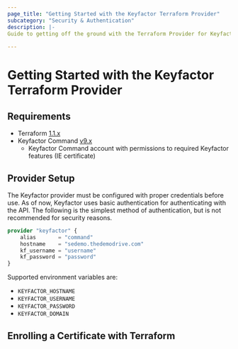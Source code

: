 ```yaml
---
page_title: "Getting Started with the Keyfactor Terraform Provider"
subcategory: "Security & Authentication"
description: |-
Guide to getting off the ground with the Terraform Provider for Keyfactor
  
---
```


# Getting Started with the Keyfactor Terraform Provider

## Requirements

* Terraform [1.1.x](https://www.terraform.io/downloads)
* Keyfactor Command [v9.x](https://www.keyfactor.com/)
  * Keyfactor Command account with permissions to required Keyfactor features (IE certificate)

## Provider Setup

The Keyfactor provider must be configured with proper credentials before use.
As of now, Keyfactor uses basic authentication for authenticating with the
API. The following is the simplest method of authentication, but is not
recommended for security reasons.

```terraform
provider "keyfactor" {
    alias       = "command"
    hostname    = "sedemo.thedemodrive.com"
    kf_username = "username"
    kf_password = "password"
}
```

Supported environment variables are:
* ```KEYFACTOR_HOSTNAME```
* ```KEYFACTOR_USERNAME```
* ```KEYFACTOR_PASSWORD```
* ```KEYFACTOR_DOMAIN```

## Enrolling a Certificate with Terraform

